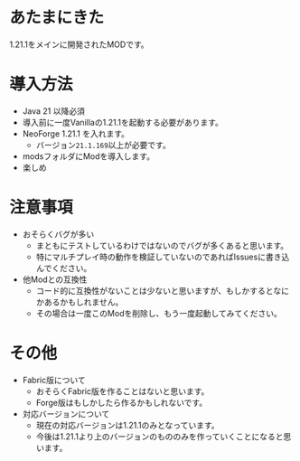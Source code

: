 # あたまにきた
1.21.1をメインに開発されたMODです。

# 導入方法
- Java 21 以降必須
- 導入前に一度Vanillaの1.21.1を起動する必要があります。
- NeoForge 1.21.1 を入れます。
    - バージョン`21.1.169`以上が必要です。
- modsフォルダにModを導入します。
- 楽しめ

# 注意事項
- おそらくバグが多い
    - まともにテストしているわけではないのでバグが多くあると思います。
    - 特にマルチプレイ時の動作を検証していないのであればIssuesに書き込んでください。
- 他Modとの互換性
    - コード的に互換性がないことは少ないと思いますが、もしかするとなにかあるかもしれません。
    - その場合は一度このModを削除し、もう一度起動してみてください。

# その他
- Fabric版について
    - おそらくFabric版を作ることはないと思います。
    - Forge版はもしかしたら作るかもしれないです。
- 対応バージョンについて
    - 現在の対応バージョンは1.21.1のみとなっています。
    - 今後は1.21.1より上のバージョンのもののみを作っていくことになると思います。